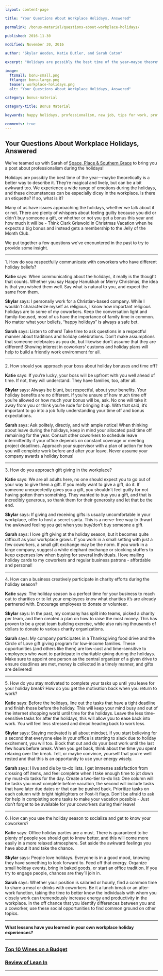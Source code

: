 ```yaml
---
layout: content-page

title: "Your Questions About Workplace Holidays, Answered"

permalink: /bonus-material/questions-about-workplace-holidays/

published: 2016-11-30

modified: November 30, 2016

author: "Skylar Wooden, Katie Butler, and Sarah Caton"

excerpt: "Holidays are possibly the best time of the year—maybe theoretically is a better way to describe it. They’re magical and lively, but can be a bit awkward too."

image:
  ftsmall: bonu-small.png
  ftlarge: bonu-large.png
  teaser: workplace-holidays.png
  alt: "Your Questions About Workplace Holidays, Answered"

category: bonus-material

category-title: Bonus Material

keywords: happy holidays, professionalism, new job, tips for work, professional, holiday etiquette, workplace, coworkers, team building

comments: true
---
```


## Your Questions About Workplace Holidays, Answered

We've teamed up with Sarah of [Space, Place & Southern Grace](http://www.spaceplaceandsoutherngrace.com) to bring you a post about professionalism during the holidays!


Holidays are possibly the best time of the year—maybe theoretically is a better way to describe it. They’re magical and lively, but can be a bit awkward too. We experience a wide range of emotions during the holidays, and these circumstances can be especially dicey in the workplace. Is there an etiquette? If so, what is it? 


Many of us have issues approaching the holidays, whether we talk about it or not. There are plenty of whispers about feeling guilty because you did or didn’t buy someone a gift, or whether or not you get a bonus this year and how much it will be  - Think Clark Griswold in Christmas Vacation when he expects a big bonus and instead gets a membership to the Jelly of the Month Club. 


We put together a few questions we’ve encountered in the past to try to provide some insight. 

<hr class="secondary">

<p>1. How do you respectfully communicate with coworkers who have different holiday beliefs?</p>

<b>Katie</b> says:  When communicating about the holidays, it really is the thought that counts. Whether you say Happy Hanukkah or Merry Christmas, the idea is that you wished them well. Say what is natural to you, and expect the same from them.

<b>Skylar</b> says: I personally work for a Christian-based company. While I wouldn’t characterize myself as religious, I know how important religious holidays are to some of my coworkers. Keep the conversation light and family-focused, most of us have the importance of family time in common. No matter what your beliefs, “happy holidays” is always a safe bet.

<b>Sarah</b> says: Listen to others! Take time to ask questions in a respectful manner about traditions and holiday celebrations. Don’t make assumptions that someone celebrates as you do, but likewise don’t assume that they are different! Showing interest in coworkers’ customs and holiday plans will help to build a friendly work environment for all.

<hr class="secondary">

<p>2. How should you approach your boss about holiday bonuses and time off?</p>


<b>Katie</b> says: If you’re lucky, your boss will be upfront with you well ahead of time. If not, they will understand. They have families, too, after all. 

<b>Skylar</b> says: Always be blunt, but respectful, about your benefits. Your holiday benefits are no different. If you’re unsure of how much time off you’re allowed or how much your bonus will be, ask. No one will take it away from you or think you’re rude for bringing it up. With that said, it’s important to go into a job fully understanding your time off and bonus expectations. 

<b>Sarah</b> says: Ask politely, directly, and with ample notice! When thinking about leave during the holidays, keep in mind your allocated paid time off remaining for the year. Consult other coworkers to schedule leave intermittently if your office depends on constant coverage or meeting project deadlines. Approach your supervisor with a plan of action for how you will complete work before and after your leave. Never assume your company awards a holiday bonus!

<hr class="secondary">

<p>3. How do you approach gift giving in the workplace?</p>

<b>Katie</b> says: We are all adults here, no one should expect you to go out of your way to give them a gift. If you really want to give a gift, do it. If someone unexpectedly gives you a gift, you shouldn’t feel guilty for not having gotten them something. They wanted to buy you a gift, and that is incredibly generous, so thank them for their generosity and let that be the end.

<b>Skylar</b> says: If giving and receiving gifts is usually uncomfortable in your workplace, offer to host a secret santa. This is a nerve-free way to thwart the awkward feeling you get when you buy/don’t buy someone a gift. 

<b>Sarah</b> says: I love gift giving at the holiday season, but it becomes quite difficult as your workplace grows. If you work in a small setting with just a few coworkers, a small gift exchange may be the norm. If you work in a large company, suggest a white elephant exchange or stocking stuffers to keep expenses low when buying for several individuals. I love mailing holiday cards to my coworkers and regular business patrons - affordable and personal!

<hr class="secondary">

<p>4. How can a business creatively participate in charity efforts during the holiday season?</p>


<b>Katie</b> says: The holiday season is a perfect time for your business to reach out to charities or to let your employees know what charities it’s are already partnered with. Encourage employees to donate or volunteer.

<b>Skylar</b> says: In the past, my company has split into teams, picked a charity per team, and then created a plan on how to raise the most money. This has proven to be a great team building exercise, while also raising thousands of dollars to donate to various charity organizations. 

<b>Sarah</b> says: My company participates in a Thanksgiving food drive and the Circle of Love gift giving program for low-income families. These opportunities (and others like them) are low-cost and time-sensitive to employees who want to participate in charitable giving during the holidays. Make sure to appoint one person as the central organizer of a given drive to ensure deadlines are met, money is collected in a timely manner, and gifts are delivered!

<hr class="secondary">

<p>5. How do you stay motivated to complete your tasks up until you leave for your holiday break? How do you get the motivation back when you return to work?</p>


<b>Katie</b> says: Before the holidays, line out the tasks that have a tight deadline and finish those before the holiday. This will keep your mind busy and out of the internet shopping world until time for the holidays. Leave the less time-sensitive tasks for after the holidays, this will allow you to ease back into work. You will feel less stressed and dread heading back to work less.

<b>Skylar</b> says: Staying motivated is all about mindset. If you start believing for a second that everyone else in your office is starting to slack due to holiday excitement, you will too. Block that out and do your best work until the last few hours before break. When you get back, think about the time you spent relaxing over the break. Tell, or maybe convince, yourself that you’re well rested and that this is an opportunity to use your energy wisely.

<b>Sarah</b> says: I live and die by to-do lists. I get immense satisfaction from crossing off items, and feel complete when I take enough time to jot down my must-do tasks for the day. Create a two-tier to-do list: One column will be tasks you must complete before vacation, the second will include tasks that have later due dates or that can be pushed back. Prioritize tasks on each column with bright highlighters or Post-It flags. Don’t be afraid to ask for help in completing some tasks to make your vacation possible - Just don’t forget to be available for your coworkers during their leave!

<hr class="secondary">

<p>6. How can you use the holiday season to socialize and get to know your coworkers?</p>

<b>Katie</b> says: Office holiday parties are a must. There is guaranteed to be plenty of people you should get to know better, and this will come more easily in a more relaxed atmosphere. Set aside the awkward feelings you have about it and take the chance. 

<b>Skylar</b> says: People love holidays. Everyone is in a good mood, knowing they have something to look forward to. Feed off that energy. Organize small holiday events, bring in baked goods, or start an office tradition. If you try to engage people, chances are they’ll join in. 

<b>Sarah</b> says: Whether your position is salaried or hourly, find a common time to share a meal or drinks with coworkers. Be it a lunch break or an after-work function, taking the time to better know the individuals with whom you closely work can tremendously increase energy and productivity in the workplace. In the off chance that you identify differences between you and a coworker, use these social opportunities to find common ground on other topics.

<hr class="secondary">

<b>What lessons have you learned in your own workplace holiday experiences?</b>

<hr class="primary">

<div class="row"> <!-- "pagination" -->
	<div class="col-xs-6 paginate">
			<a href="{{site.url}}/bonus-material/top-10-wines-budget/">
				<div class="col-xs-12 arrow"><i class="fa fa-arrow-left" aria-hidden="true"></i></div>
				<div class="col-xs-12 text"><h3>Top 10 Wines on a Budget</h3></div>		
			</a>
	</div>
	<div class="col-xs-6 paginate">
			<a href="{{site.url}}/bonus-material/review-lean-in/">
				<div class="col-xs-12 arrow"><i class="fa fa-arrow-right" aria-hidden="true"></i></div>
				<div class="col-xs-12 text"><h3>Review of Lean In</h3></div>		
			</a>
	</div>
	<div class="col-xs-6 paginate">
	</div>
</div> <!-- close "pagination" -->

<hr class="primary">
